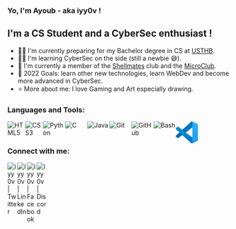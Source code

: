 ### Yo, I'm Ayoub - aka iyy0v !

## I'm a CS Student and a CyberSec enthusiast !
- 👨‍🎓 I'm currently preparing for my Bachelor degree in CS at [USTHB][usthb].
- 👨‍💻 I'm learning CyberSec on the side (still a newbie 😅).
- 🔰 I'm currently a member of the [Shellmates][shellmates] club and the [MicroClub][microclub].
- 🎯 2022 Goals: learn other new technologies, learn WebDev and become more advanced in CyberSec.
- ⭐ More about me: I love Gaming and Art especially drawing.

### Languages and Tools:

<img align="left" alt="HTML5" width="40px" src="https://github.com/tomchen/stack-icons/blob/master/logos/html-5.svg" />
<img align="left" alt="CSS3" width="40px" src="https://github.com/tomchen/stack-icons/blob/master/logos/css-3.svg" />
<img align="left" alt="Python" width="50px" src="https://github.com/tomchen/stack-icons/blob/master/logos/python.svg" />
<img align="left" alt="C" width="50px" src="https://github.com/tomchen/stack-icons/blob/master/logos/c.svg" />
<img align="left" alt="Java" width="50px" src="https://github.com/tomchen/stack-icons/blob/master/logos/java.svg" />
<img align="left" alt="Git" width="50px" src="https://github.com/tomchen/stack-icons/blob/master/logos/git-icon.svg" />
<img align="left" alt="GitHub" width="50px" src="https://github.com/tomchen/stack-icons/blob/master/logos/github-icon.svg" />
<img align="left" alt="Bash" width="50px" src="https://upload.wikimedia.org/wikipedia/commons/thumb/4/4b/Bash_Logo_Colored.svg/1200px-Bash_Logo_Colored.svg.png" />
<img align="left" alt="VSCode" width="50px" src="https://raw.githubusercontent.com/github/explore/80688e429a7d4ef2fca1e82350fe8e3517d3494d/topics/visual-studio-code/visual-studio-code.png" />




<br />
<br />

### Connect with me:

[<img align="left" alt="iyy0v | Twitter" width="22px" src="https://cdn.jsdelivr.net/npm/simple-icons@3.13.0/icons/twitter.svg" />][twitter]
[<img align="left" alt="iyy0v | LinkedIn" width="22px" src="https://cdn.jsdelivr.net/npm/simple-icons@3.13.0/icons/linkedin.svg" />][linkedin]
[<img align="left" alt="iyy0v | Facebook" width="22px" src="https://cdn.jsdelivr.net/npm/simple-icons@3.13.0/icons/facebook.svg" />][facebook]
[<img align="left" alt="iyy0v | Discord" width="22px" src="https://cdn.jsdelivr.net/npm/simple-icons@3.13.0/icons/discord.svg" />][discord]

[usthb]: https://www.usthb.dz
[shellmates]: https://www.shellmates.club/
[microclub]: https://microclub.net/
[twitter]: https://twitter.com/AyoubNaitMihoub
[linkedin]: https://www.linkedin.com/in/ayoubnaitmihoub/
[facebook]: https://www.facebook.com/NaitmihoubAyoub/
[discord]: https://discord.com/users/452520557834010635/
